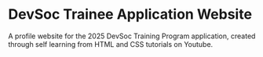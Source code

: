 # DevSoc Trainee Application Website
A profile website for the 2025 DevSoc Training Program application, created through self learning from HTML and CSS tutorials on Youtube. 
